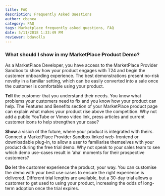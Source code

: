 ```yaml
---
title: FAQ
description: Frequently Asked Questions
author: cbenea
category: FAQ
tags: Marketplace frequently asked questions, FAQ
date: 5/11/2018 1:33:49 PM 
reviewer: bdavolls
---
```


 ### What should I show in my MarketPlace Product Demo?

As a MarketPlace Developer, you have access to the MarketPlace Provider Sandbox to show how your product engages with T24 and begin the customer onboarding experience. The best demonstrations present no-risk novelty in a familiar setting, which can be easily converted into a sale once the customer is comfortable using your product. 

**Tell** the customer that you understand their needs. You know what problems your customers need to fix and you know how your product can help. The Features and Benefits section of your MarketPlace product page can explain what makes your product rise above the competition. Why not add a public YouTube or Vimeo video link, press articles and current customer icons to help strengthen your case?  

**Show** a vision of the future, where your product is integrated with theirs. Connect a MarketPlace Provider Sandbox linked web-frontend or downloadable plug-in, to allow a user to familiarise themselves with your product during the free trial demo. Why not speak to your sales team to see which demo use-cases result in 'aha' moments for their prospective customers?

**Do** let the customer experience the product, your way. You can customise the demo with your best use cases to ensure the right experience is delivered.  Different trial lengths are available, but a 30-day trial allows a customer to get used to using your product, increasing the odds of long-term adoption once the trial expires.  



